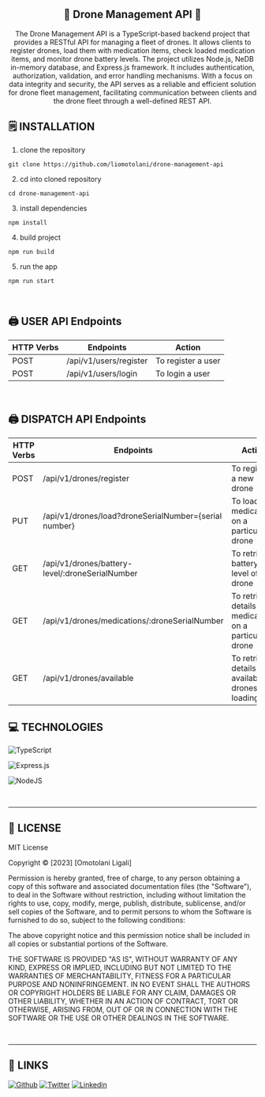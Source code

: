 <div align='center'>
    <h2><b>🎂 Drone Management API 🎂</b></h2>
    <p>The Drone Management API is a TypeScript-based backend project that provides a RESTful API for managing a fleet of drones. It allows clients to register drones, load them with medication items, check loaded medication items, and monitor drone battery levels. The project utilizes Node.js, NeDB in-memory database, and Express.js framework. It includes authentication, authorization, validation, and error handling mechanisms. With a focus on data integrity and security, the API serves as a reliable and efficient solution for drone fleet management, facilitating communication between clients and the drone fleet through a well-defined REST API.</p>

</div>


## 🗒️ **INSTALLATION**

1. clone the repository

```
git clone https://github.com/liomotolani/drone-management-api
```

2. cd into cloned repository

```
cd drone-management-api
```

3. install dependencies

```
npm install
```

4. build project

```
npm run build
```
5. run the app

```
npm run start
```

<br />

## 🖨️ **USER API Endpoints**
| HTTP Verbs | Endpoints | Action |
| --- | --- | --- |
| POST | /api/v1/users/register | To register a user |
| POST | /api/v1/users/login | To login a user |

<br />


## 🖨️ **DISPATCH API Endpoints**
| HTTP Verbs | Endpoints | Action |
| --- | --- | --- |
| POST | /api/v1/drones/register | To register a new drone |
| PUT |/api/v1/drones/load?droneSerialNumber={serial number} | To load medication on a particular drone |
| GET | /api/v1/drones/battery-level/:droneSerialNumber | To retrieve battery level of a drone |
| GET | /api/v1/drones/medications/:droneSerialNumber | To retrieve details of all medications on a particular drone |
| GET | /api/v1/drones/available | To retrieve details of all available drones for loading |


## 💻 **TECHNOLOGIES**

![TypeScript](https://img.shields.io/badge/typescript-%23007ACC.svg?style=for-the-badge&logo=typescript&logoColor=white)

![Express.js](https://img.shields.io/badge/express.js-%23404d59.svg?style=for-the-badge&logo=express&logoColor=%2361DAFB)

![NodeJS](https://img.shields.io/badge/node.js-6DA55F?style=for-the-badge&logo=node.js&logoColor=white)

<br />

---

## 📎 **LICENSE**

MIT License

Copyright © [2023] [Omotolani Ligali]

Permission is hereby granted, free of charge, to any person obtaining a copy of this software and associated documentation files (the "Software"), to deal in the Software without restriction, including without limitation the rights to use, copy, modify, merge, publish, distribute, sublicense, and/or sell copies of the Software, and to permit persons to whom the Software is furnished to do so, subject to the following conditions:

The above copyright notice and this permission notice shall be included in all copies or substantial portions of the Software.

THE SOFTWARE IS PROVIDED "AS IS", WITHOUT WARRANTY OF ANY KIND, EXPRESS OR IMPLIED, INCLUDING BUT NOT LIMITED TO THE WARRANTIES OF MERCHANTABILITY, FITNESS FOR A PARTICULAR PURPOSE AND NONINFRINGEMENT. IN NO EVENT SHALL THE AUTHORS OR COPYRIGHT HOLDERS BE LIABLE FOR ANY CLAIM, DAMAGES OR OTHER LIABILITY, WHETHER IN AN ACTION OF CONTRACT, TORT OR OTHERWISE, ARISING FROM, OUT OF OR IN CONNECTION WITH THE SOFTWARE OR THE USE OR OTHER DEALINGS IN THE SOFTWARE.

<br />

---

## 📌 **LINKS**

[<img alt="Github" src="https://img.shields.io/badge/liomotolani-%23181717.svg?style=for-the-badge&logo=github&logoColor=white" />](https://github.com/liomotolani)
[<img alt="Twitter" src="https://img.shields.io/badge/omotolani-ligali%231DA1F2.svg?style=for-the-badge&logo=Twitter&logoColor=white" />](https://twitter.com/omotolaniligali)
[<img alt="Linkedin" src="https://img.shields.io/badge/omotolani-ligali-%23E4405F.svg?style=for-the-badge&logo=Linkedin&logoColor=white" />](https://www.linkedin.com/in/omotolani-ligali/)
